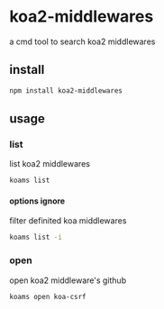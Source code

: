 # koa2-middlewares

a cmd tool to search koa2 middlewares 

## install

```bash
npm install koa2-middlewares
```

## usage

### list

list koa2 middlewares

```bash
koams list 
```

#### options ignore

filter definited koa middlewares

```bash
koams list -i
```

### open

open koa2 middleware's github

```bash
koams open koa-csrf
```